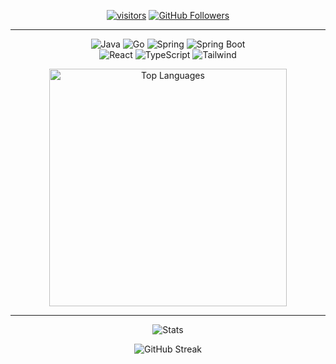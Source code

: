 <p align="center">
  <a href="https://github.com/0l1v3rr" target="_blank"><img src="https://visitor-badge.glitch.me/badge?page_id=0l1v3rr" alt="visitors" title="visitors"></a>
  <a href="https://github.com/0l1v3rr?tab=followers" target="_blank"><img src="https://img.shields.io/github/followers/0l1v3rr?logo=GitHub&logoColor=white" alt="GitHub Followers" title="GitHub Followers"></a>
</p>

<hr>

<p align="center">
  <img src="https://img.shields.io/badge/java-%23F29111.svg?style=for-the-badge&logo=java&logoColor=white" alt="Java" title="Java">
  <img src="https://img.shields.io/badge/Go-%2300ACD7.svg?style=for-the-badge&logo=go&logoColor=white" alt="Go" title="Go">
  <img src="https://img.shields.io/badge/spring-%235FB92E.svg?style=for-the-badge&logo=spring&logoColor=white" alt="Spring" title="Spring">
  <img src="https://img.shields.io/badge/spring_boot-%236CB33E.svg?style=for-the-badge&logo=springboot&logoColor=white" alt="Spring Boot" title="Spring Boot">
  <br>
  <img src="https://img.shields.io/badge/react-%2320232a.svg?style=for-the-badge&logo=react&logoColor=%2361DAFB" alt="React" title="React">
  <img src="https://img.shields.io/badge/typescript-%232D79C7.svg?style=for-the-badge&logo=typescript&logoColor=white" alt="TypeScript" title="TypeScript">
  <img src="https://img.shields.io/badge/tailwind-%230BB6D4.svg?style=for-the-badge&logo=tailwind-css&logoColor=white" alt="Tailwind" title="Tailwind">
</p>

<p align="center">
  <img width="380px" src="https://github-readme-stats.vercel.app/api/top-langs/?username=0l1v3rr&langs_count=8&title_color=59A5FA&icon_color=3498db&text_color=C7D4E2&border_color=30363d&bg_color=0d1117&layout=compact&color=C7D4E2&hide=php,html,css,hack,makefile,batchfile,shell" alt="Top Languages" title="Top Languages">
</p>

<hr>

<p align="center">
  <img src="https://github-readme-stats.vercel.app/api?username=0l1v3rr&&show_icons=true&title_color=59A5FA&icon_color=ef8065&text_color=C7D4E2&border_color=30363d&bg_color=0d1117&count_private=true&include_all_commits=true" alt="Stats" title="Stats">
</p>
<p align="center">
  <img src="https://github-readme-streak-stats.herokuapp.com/?user=0l1v3rr&background=0D1117&border=30363d&stroke=30363d&dates=8b949e&sideNums=59A5FA&sideLabels=59A5FA&currStreakNum=C9D1D2&ring=EF8065&fire=EF8065&currStreakLabel=EF8065" alt="GitHub Streak" title="GitHub Streak">
</p>
